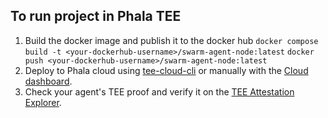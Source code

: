 ## To run project in Phala TEE

1. Build the docker image and publish it to the docker hub
    `docker compose build -t <your-dockerhub-username>/swarm-agent-node:latest`
    `docker push <your-dockerhub-username>/swarm-agent-node:latest`
2. Deploy to Phala cloud using [tee-cloud-cli](https://github.com/Phala-Network/tee-cloud-cli) or manually with the [Cloud dashboard](https://cloud.phala.network/).
3. Check your agent's TEE proof and verify it on the [TEE Attestation Explorer](https://proof.t16z.com/).
